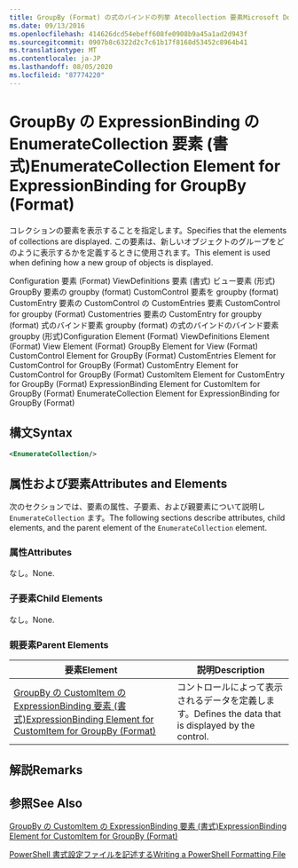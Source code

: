 ```yaml
---
title: GroupBy (Format) の式のバインドの列挙 Atecollection 要素Microsoft Docs
ms.date: 09/13/2016
ms.openlocfilehash: 414626dcd54ebeff608fe0908b9a45a1ad2d943f
ms.sourcegitcommit: 0907b8c6322d2c7c61b17f8168d53452c8964b41
ms.translationtype: MT
ms.contentlocale: ja-JP
ms.lasthandoff: 08/05/2020
ms.locfileid: "87774220"
---
```

# <a name="enumeratecollection-element-for-expressionbinding-for-groupby-format"></a><span data-ttu-id="2a0cb-102">GroupBy の ExpressionBinding の EnumerateCollection 要素 (書式)</span><span class="sxs-lookup"><span data-stu-id="2a0cb-102">EnumerateCollection Element for ExpressionBinding for GroupBy (Format)</span></span>

<span data-ttu-id="2a0cb-103">コレクションの要素を表示することを指定します。</span><span class="sxs-lookup"><span data-stu-id="2a0cb-103">Specifies that the elements of collections are displayed.</span></span> <span data-ttu-id="2a0cb-104">この要素は、新しいオブジェクトのグループをどのように表示するかを定義するときに使用されます。</span><span class="sxs-lookup"><span data-stu-id="2a0cb-104">This element is used when defining how a new group of objects is displayed.</span></span>

<span data-ttu-id="2a0cb-105">Configuration 要素 (Format) ViewDefinitions 要素 (書式) ビュー要素 (形式) GroupBy 要素の groupby (format) CustomControl 要素を groupby (format) CustomEntry 要素の CustomControl の CustomEntries 要素 CustomControl for groupby (Format) Customentries 要素の CustomEntry for groupby (format) 式のバインド要素 groupby (format) の式のバインドのバインド要素 groupby (形式)</span><span class="sxs-lookup"><span data-stu-id="2a0cb-105">Configuration Element (Format) ViewDefinitions Element (Format) View Element (Format) GroupBy Element for View (Format) CustomControl Element for GroupBy (Format) CustomEntries Element for CustomControl for GroupBy (Format) CustomEntry Element for CustomControl for GroupBy (Format) CustomItem Element for CustomEntry for GroupBy (Format) ExpressionBinding Element for CustomItem for GroupBy (Format) EnumerateCollection Element for ExpressionBinding for GroupBy (Format)</span></span>

## <a name="syntax"></a><span data-ttu-id="2a0cb-106">構文</span><span class="sxs-lookup"><span data-stu-id="2a0cb-106">Syntax</span></span>

```xml
<EnumerateCollection/>
```

## <a name="attributes-and-elements"></a><span data-ttu-id="2a0cb-107">属性および要素</span><span class="sxs-lookup"><span data-stu-id="2a0cb-107">Attributes and Elements</span></span>

<span data-ttu-id="2a0cb-108">次のセクションでは、要素の属性、子要素、および親要素について説明し `EnumerateCollection` ます。</span><span class="sxs-lookup"><span data-stu-id="2a0cb-108">The following sections describe attributes, child elements, and the parent element of the `EnumerateCollection` element.</span></span>

### <a name="attributes"></a><span data-ttu-id="2a0cb-109">属性</span><span class="sxs-lookup"><span data-stu-id="2a0cb-109">Attributes</span></span>

<span data-ttu-id="2a0cb-110">なし。</span><span class="sxs-lookup"><span data-stu-id="2a0cb-110">None.</span></span>

### <a name="child-elements"></a><span data-ttu-id="2a0cb-111">子要素</span><span class="sxs-lookup"><span data-stu-id="2a0cb-111">Child Elements</span></span>

<span data-ttu-id="2a0cb-112">なし。</span><span class="sxs-lookup"><span data-stu-id="2a0cb-112">None.</span></span>

### <a name="parent-elements"></a><span data-ttu-id="2a0cb-113">親要素</span><span class="sxs-lookup"><span data-stu-id="2a0cb-113">Parent Elements</span></span>

|<span data-ttu-id="2a0cb-114">要素</span><span class="sxs-lookup"><span data-stu-id="2a0cb-114">Element</span></span>|<span data-ttu-id="2a0cb-115">説明</span><span class="sxs-lookup"><span data-stu-id="2a0cb-115">Description</span></span>|
|-------------|-----------------|
|[<span data-ttu-id="2a0cb-116">GroupBy の CustomItem の ExpressionBinding 要素 (書式)</span><span class="sxs-lookup"><span data-stu-id="2a0cb-116">ExpressionBinding Element for CustomItem for GroupBy (Format)</span></span>](./expressionbinding-element-for-customitem-for-groupby-format.md)|<span data-ttu-id="2a0cb-117">コントロールによって表示されるデータを定義します。</span><span class="sxs-lookup"><span data-stu-id="2a0cb-117">Defines the data that is displayed by the control.</span></span>|

## <a name="remarks"></a><span data-ttu-id="2a0cb-118">解説</span><span class="sxs-lookup"><span data-stu-id="2a0cb-118">Remarks</span></span>

## <a name="see-also"></a><span data-ttu-id="2a0cb-119">参照</span><span class="sxs-lookup"><span data-stu-id="2a0cb-119">See Also</span></span>

[<span data-ttu-id="2a0cb-120">GroupBy の CustomItem の ExpressionBinding 要素 (書式)</span><span class="sxs-lookup"><span data-stu-id="2a0cb-120">ExpressionBinding Element for CustomItem for GroupBy (Format)</span></span>](./expressionbinding-element-for-customitem-for-groupby-format.md)

[<span data-ttu-id="2a0cb-121">PowerShell 書式設定ファイルを記述する</span><span class="sxs-lookup"><span data-stu-id="2a0cb-121">Writing a PowerShell Formatting File</span></span>](./writing-a-powershell-formatting-file.md)
